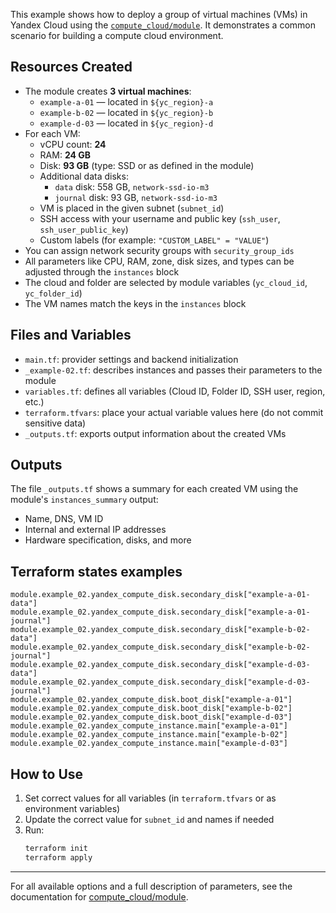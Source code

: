 This example shows how to deploy a group of virtual machines (VMs) in Yandex Cloud using the [`compute_cloud/module`](../../module). It demonstrates a common scenario for building a compute cloud environment.

## Resources Created

- The module creates **3 virtual machines**:
  - `example-a-01` — located in `${yc_region}-a`
  - `example-b-02` — located in `${yc_region}-b`
  - `example-d-03` — located in `${yc_region}-d`
- For each VM:
  - vCPU count: **24**
  - RAM: **24 GB**
  - Disk: **93 GB** (type: SSD or as defined in the module)
  - Additional data disks:
    - `data` disk: 558 GB, `network-ssd-io-m3`
    - `journal` disk: 93 GB, `network-ssd-io-m3`
  - VM is placed in the given subnet (`subnet_id`)
  - SSH access with your username and public key (`ssh_user`, `ssh_user_public_key`)
  - Custom labels (for example: `"CUSTOM_LABEL" = "VALUE"`)
- You can assign network security groups with `security_group_ids`
- All parameters like CPU, RAM, zone, disk sizes, and types can be adjusted through the `instances` block
- The cloud and folder are selected by module variables (`yc_cloud_id`, `yc_folder_id`)
- The VM names match the keys in the `instances` block

## Files and Variables

- `main.tf`: provider settings and backend initialization
- `_example-02.tf`: describes instances and passes their parameters to the module
- `variables.tf`: defines all variables (Cloud ID, Folder ID, SSH user, region, etc.)
- `terraform.tfvars`: place your actual variable values here (do not commit sensitive data)
- `_outputs.tf`: exports output information about the created VMs

## Outputs

The file `_outputs.tf` shows a summary for each created VM using the module's `instances_summary` output:
- Name, DNS, VM ID
- Internal and external IP addresses
- Hardware specification, disks, and more

## Terraform states examples

```
module.example_02.yandex_compute_disk.secondary_disk["example-a-01-data"]
module.example_02.yandex_compute_disk.secondary_disk["example-a-01-journal"]
module.example_02.yandex_compute_disk.secondary_disk["example-b-02-data"]
module.example_02.yandex_compute_disk.secondary_disk["example-b-02-journal"]
module.example_02.yandex_compute_disk.secondary_disk["example-d-03-data"]
module.example_02.yandex_compute_disk.secondary_disk["example-d-03-journal"]
module.example_02.yandex_compute_disk.boot_disk["example-a-01"]
module.example_02.yandex_compute_disk.boot_disk["example-b-02"]
module.example_02.yandex_compute_disk.boot_disk["example-d-03"]
module.example_02.yandex_compute_instance.main["example-a-01"]
module.example_02.yandex_compute_instance.main["example-b-02"]
module.example_02.yandex_compute_instance.main["example-d-03"]
```

## How to Use

1. Set correct values for all variables (in `terraform.tfvars` or as environment variables)
2. Update the correct value for `subnet_id` and names if needed
3. Run:
    ```sh
    terraform init
    terraform apply
    ```

---

For all available options and a full description of parameters, see the documentation for [compute_cloud/module](../../module).